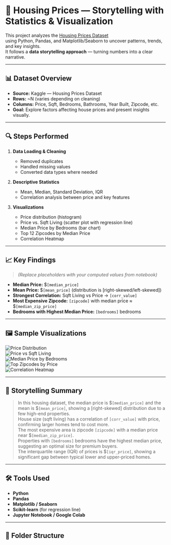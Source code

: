 # 🏡 Housing Prices — Storytelling with Statistics & Visualization

This project analyzes the [Housing Prices Dataset](https://www.kaggle.com/datasets/yasserh/housing-prices-dataset/)  
using Python, Pandas, and Matplotlib/Seaborn to uncover patterns, trends, and key insights.  
It follows a **data storytelling approach** — turning numbers into a clear narrative.

---

## 📊 Dataset Overview
- **Source:** Kaggle — Housing Prices Dataset
- **Rows:** ~N (varies depending on cleaning)
- **Columns:** Price, Sqft, Bedrooms, Bathrooms, Year Built, Zipcode, etc.
- **Goal:** Explore factors affecting house prices and present insights visually.

---

## 🔍 Steps Performed
1. **Data Loading & Cleaning**
   - Removed duplicates
   - Handled missing values
   - Converted data types where needed

2. **Descriptive Statistics**
   - Mean, Median, Standard Deviation, IQR
   - Correlation analysis between price and key features

3. **Visualizations**
   - Price distribution (histogram)
   - Price vs. Sqft Living (scatter plot with regression line)
   - Median Price by Bedrooms (bar chart)
   - Top 12 Zipcodes by Median Price
   - Correlation Heatmap

---

## 📈 Key Findings
> _(Replace placeholders with your computed values from notebook)_

- **Median Price:** $`[median_price]`  
- **Mean Price:** $`[mean_price]` (distribution is [right-skewed/left-skewed])  
- **Strongest Correlation:** Sqft Living vs Price → `[corr_value]`  
- **Most Expensive Zipcode:** `[zipcode]` with median price ≈ $`[median_zip_price]`  
- **Bedrooms with Highest Median Price:** `[bedrooms]` bedrooms

---

## 🖼 Sample Visualizations

![Price Distribution](images/price_distribution.png)  
![Price vs Sqft Living](images/price_vs_sqft.png)  
![Median Price by Bedrooms](images/median_by_bedrooms.png)  
![Top Zipcodes by Price](images/top_zipcodes.png)  
![Correlation Heatmap](images/correlation_heatmap.png)  

---

## 📝 Storytelling Summary

> In this housing dataset, the median price is $`[median_price]` and the mean is $`[mean_price]`, showing a [right-skewed] distribution due to a few high-end properties.  
> House size (sqft living) has a correlation of `[corr_value]` with price, confirming larger homes tend to cost more.  
> The most expensive area is zipcode `[zipcode]` with a median price near $`[median_zip_price]`.  
> Properties with `[bedrooms]` bedrooms have the highest median price, suggesting an optimal size for premium buyers.  
> The interquartile range (IQR) of prices is $`[iqr_price]`, showing a significant gap between typical lower and upper-priced homes.

---

## 🛠 Tools Used
- **Python**
- **Pandas**
- **Matplotlib / Seaborn**
- **Scikit-learn** (for regression line)
- **Jupyter Notebook / Google Colab**

---

## 📂 Folder Structure
